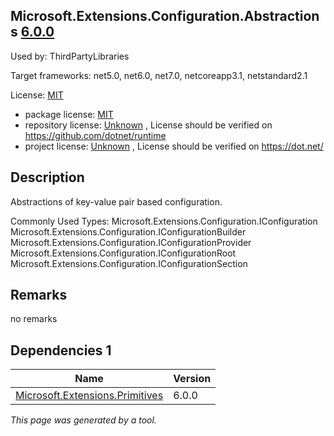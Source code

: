 Microsoft.Extensions.Configuration.Abstractions [6.0.0](https://www.nuget.org/packages/Microsoft.Extensions.Configuration.Abstractions/6.0.0)
--------------------

Used by: ThirdPartyLibraries

Target frameworks: net5.0, net6.0, net7.0, netcoreapp3.1, netstandard2.1

License: [MIT](../../../../licenses/mit) 

- package license: [MIT](https://licenses.nuget.org/MIT) 
- repository license: [Unknown](https://github.com/dotnet/runtime) , License should be verified on https://github.com/dotnet/runtime
- project license: [Unknown](https://dot.net/) , License should be verified on https://dot.net/

Description
-----------
Abstractions of key-value pair based configuration.

Commonly Used Types:
Microsoft.Extensions.Configuration.IConfiguration
Microsoft.Extensions.Configuration.IConfigurationBuilder
Microsoft.Extensions.Configuration.IConfigurationProvider
Microsoft.Extensions.Configuration.IConfigurationRoot
Microsoft.Extensions.Configuration.IConfigurationSection

Remarks
-----------
no remarks


Dependencies 1
-----------

|Name|Version|
|----------|:----|
|[Microsoft.Extensions.Primitives](../../../../packages/nuget.org/microsoft.extensions.primitives/6.0.0)|6.0.0|

*This page was generated by a tool.*